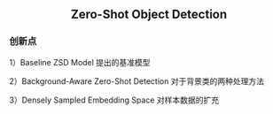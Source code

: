 ## <center>Zero-Shot Object Detection</center>

### 创新点

1）Baseline ZSD Model 提出的基准模型

2）Background-Aware Zero-Shot Detection 对于背景类的两种处理方法

3）Densely Sampled Embedding Space 对样本数据的扩充
